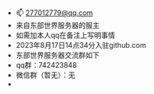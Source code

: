 - 📫 277012779@qq.com
- 来自东部世界服务器的服主
- 如需加本人qq在备注上写明事情
- 2023年8月17日14点34分入驻github.com
- 东部世界服务器交流群如下
- qq群：742423848
- 微信群（暂无）：无
- 
